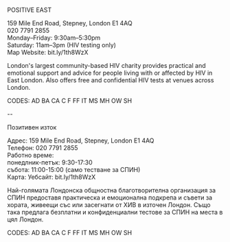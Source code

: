 POSITIVE EAST

159 Mile End Road, Stepney, London E1 4AQ  
020 7791 2855  
Monday–Friday: 9:30am–5:30pm  
Saturday: 11am–3pm (HIV testing only)  
Map   Website: bit.ly/1th8WzX  

London's largest community-based HIV charity provides practical and emotional support and advice for people living with or affected by HIV in East London. Also offers free and confidential HIV tests at venues across London.

CODES: AD BA CA C F FF IT MS MH OW SH

--

Позитивен изток

Адрес: 159 Mile End Road, Stepney, London E1 4AQ  
Телефон: 020 7791 2855  
Работно време:  
понедлник-петък: 9:30-17:30  
събота: 11:00-15:00 (само тестване за СПИН)  
Карта: Уебсайт: bit.ly/1th8WzX  

Най-голямата Лондонска общностна благотворителна организация за СПИН предоставя практическа и емоционална подкрепа и съвети за хората, живеещи със или засегнати от ХИВ в източен Лондон. Също така предлага безплатни и конфиденциални тестове за СПИН на места в цял Лондон.

CODES: AD BA CA C F FF IT MS MH OW SH